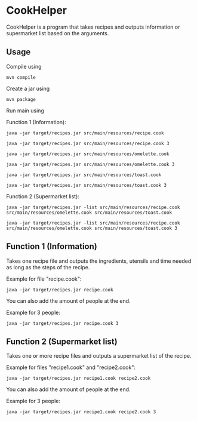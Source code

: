 # CookHelper

CookHelper is a program that takes recipes and outputs information or supermarket list based on the arguments.


## Usage

Compile using

```
mvn compile
```

Create a jar using

```
mvn package
```

Run main using

Function 1 (Information):

```
java -jar target/recipes.jar src/main/resources/recipe.cook
```

```
java -jar target/recipes.jar src/main/resources/recipe.cook 3
```

```
java -jar target/recipes.jar src/main/resources/omelette.cook
```

```
java -jar target/recipes.jar src/main/resources/omelette.cook 3
```

```
java -jar target/recipes.jar src/main/resources/toast.cook
```

```
java -jar target/recipes.jar src/main/resources/toast.cook 3
```

Function 2 (Supermarket list):

```
java -jar target/recipes.jar -list src/main/resources/recipe.cook src/main/resources/omelette.cook src/main/resources/toast.cook
```

```
java -jar target/recipes.jar -list src/main/resources/recipe.cook src/main/resources/omelette.cook src/main/resources/toast.cook 3
```

## Function 1 (Information)

Takes one recipe file and outputs the ingredients, utensils and time needed as long as the steps of the recipe.

Example for file "recipe.cook":

```
java -jar target/recipes.jar recipe.cook
```

You can also add the amount of people at the end.

Example for 3 people:

```
java -jar target/recipes.jar recipe.cook 3
```

## Function 2 (Supermarket list)

Takes one or more recipe files and outputs a supermarket list of the recipe.

Example for files "recipe1.cook" and "recipe2.cook":

```
java -jar target/recipes.jar recipe1.cook recipe2.cook
```

You can also add the amount of people at the end.

Example for 3 people:

```
java -jar target/recipes.jar recipe1.cook recipe2.cook 3
```
